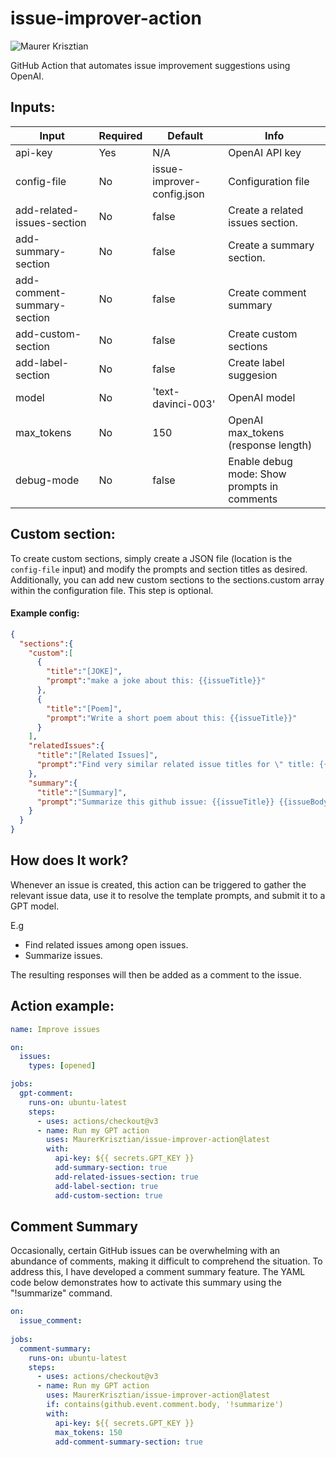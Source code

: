 # issue-improver-action

![Maurer Krisztian](https://user-images.githubusercontent.com/48491140/234571713-eb6a3708-40b5-4b81-903d-7c4d0b16ccea.png)



GitHub Action that automates issue improvement suggestions using OpenAI.

## Inputs:

| Input                      | Required | Default                    | Info                                           |
|----------------------------|----------|----------------------------|------------------------------------------------|
| api-key                    | Yes      | N/A                        | OpenAI API key                                 |
| config-file                | No       | issue-improver-config.json | Configuration file                             |
| add-related-issues-section | No       | false                      | Create a related issues section.               |
| add-summary-section        | No       | false                       | Create a summary section.                      |
| add-comment-summary-section        | No       |    false                        | Create comment summary                         |
| add-custom-section         | No       |   false                         | Create custom sections                         |
| add-label-section          | No       |  false                          | Create label suggesion                         |
| model                      | No       | 'text-davinci-003'         | OpenAI model                                   |
| max_tokens                 | No       | 150                        | OpenAI max_tokens (response length)            |
| debug-mode                | No       | false                      | Enable debug mode: Show prompts in comments |

## Custom section:

To create custom sections, simply create a JSON file (location is the `config-file` input) and modify the prompts and section titles as desired. Additionally, you can add new custom sections to the sections.custom array within the configuration file. This step is optional.

#### Example config:
```json
{
  "sections":{
    "custom":[
      {
        "title":"[JOKE]",
        "prompt":"make a joke about this: {{issueTitle}}"
      },
      {
        "title":"[Poem]",
        "prompt":"Write a short poem about this: {{issueTitle}}"
      }
    ],
    "relatedIssues":{
      "title":"[Related Issues]",
      "prompt":"Find very similar related issue titles for \" title: {{issueTitle}} \"  from thies issues: {{openIssues}} . If none of them very similar just respond with a \"none\". Make a list of issue title what is may related in this format [title](link) - [the similarity]"
    },
    "summary":{
      "title":"[Summary]",
      "prompt":"Summarize this github issue: {{issueTitle}} {{issueBody}}"
    }
  }
}
```
## How does It work?


Whenever an issue is created, this action can be triggered to gather the relevant issue data, use it to resolve the template prompts, and submit it to a GPT model.

E.g
- Find related issues among open issues.
- Summarize issues.

The resulting responses will then be added as a comment to the issue.

## Action example:


```yml
name: Improve issues

on:
  issues:
    types: [opened]

jobs:
  gpt-comment:
    runs-on: ubuntu-latest
    steps:
      - uses: actions/checkout@v3
      - name: Run my GPT action
        uses: MaurerKrisztian/issue-improver-action@latest
        with:
          api-key: ${{ secrets.GPT_KEY }}
          add-summary-section: true
          add-related-issues-section: true
          add-label-section: true
          add-custom-section: true
```

## Comment Summary
Occasionally, certain GitHub issues can be overwhelming with an abundance of comments, making it difficult to comprehend the situation. To address this, I have developed a comment summary feature. The YAML code below demonstrates how to activate this summary using the "!summarize" command.

```yml
on:
  issue_comment:
    
jobs:
  comment-summary:
    runs-on: ubuntu-latest
    steps:
      - uses: actions/checkout@v3
      - name: Run my GPT action
        uses: MaurerKrisztian/issue-improver-action@latest
        if: contains(github.event.comment.body, '!summarize')
        with:
          api-key: ${{ secrets.GPT_KEY }}
          max_tokens: 150
          add-comment-summary-section: true
```
